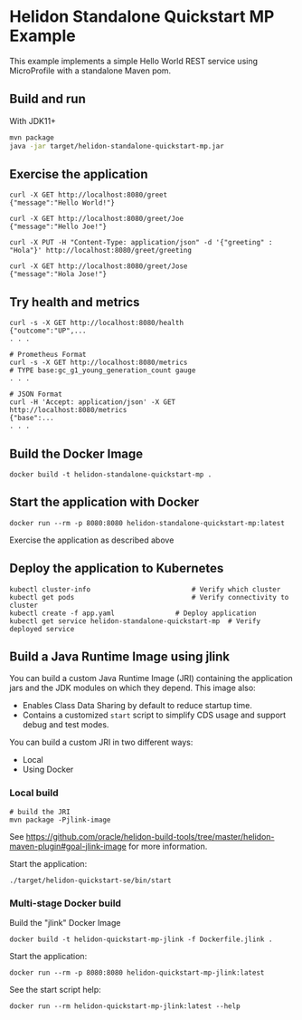 # Helidon Standalone Quickstart MP Example

This example implements a simple Hello World REST service using MicroProfile
 with a standalone Maven pom.

## Build and run

With JDK11+
```bash
mvn package
java -jar target/helidon-standalone-quickstart-mp.jar
```

## Exercise the application

```
curl -X GET http://localhost:8080/greet
{"message":"Hello World!"}

curl -X GET http://localhost:8080/greet/Joe
{"message":"Hello Joe!"}

curl -X PUT -H "Content-Type: application/json" -d '{"greeting" : "Hola"}' http://localhost:8080/greet/greeting

curl -X GET http://localhost:8080/greet/Jose
{"message":"Hola Jose!"}
```

## Try health and metrics

```
curl -s -X GET http://localhost:8080/health
{"outcome":"UP",...
. . .

# Prometheus Format
curl -s -X GET http://localhost:8080/metrics
# TYPE base:gc_g1_young_generation_count gauge
. . .

# JSON Format
curl -H 'Accept: application/json' -X GET http://localhost:8080/metrics
{"base":...
. . .

```

## Build the Docker Image

```
docker build -t helidon-standalone-quickstart-mp .
```

## Start the application with Docker

```
docker run --rm -p 8080:8080 helidon-standalone-quickstart-mp:latest
```

Exercise the application as described above

## Deploy the application to Kubernetes

```
kubectl cluster-info                         # Verify which cluster
kubectl get pods                             # Verify connectivity to cluster
kubectl create -f app.yaml               # Deploy application
kubectl get service helidon-standalone-quickstart-mp  # Verify deployed service
```
  
## Build a Java Runtime Image using jlink

You can build a custom Java Runtime Image (JRI) containing the application jars and the JDK modules 
on which they depend. This image also:

* Enables Class Data Sharing by default to reduce startup time. 
* Contains a customized `start` script to simplify CDS usage and support debug and test modes. 
 
You can build a custom JRI in two different ways:
* Local
* Using Docker


### Local build

```
# build the JRI
mvn package -Pjlink-image
```

See https://github.com/oracle/helidon-build-tools/tree/master/helidon-maven-plugin#goal-jlink-image
 for more information.

Start the application:

```
./target/helidon-quickstart-se/bin/start
```

### Multi-stage Docker build

Build the "jlink" Docker Image

```
docker build -t helidon-quickstart-mp-jlink -f Dockerfile.jlink .
```

Start the application:

```
docker run --rm -p 8080:8080 helidon-quickstart-mp-jlink:latest
```

See the start script help:

```
docker run --rm helidon-quickstart-mp-jlink:latest --help
```
